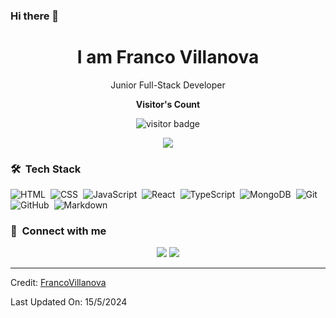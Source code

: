### Hi there 👋

<h1 align="center">I am Franco Villanova</h1>

<p align="center" width="150px">Junior Full-Stack Developer</p>

<p align="center"><b>Visitor's Count</b></p>
<p align="center"><img src="https://profile-counter.glitch.me/%7BFlein890%7D/count.svg" alt="visitor badge"/></p>
<p align="center"><img src="https://github-readme-stats.vercel.app/api/top-langs/?username=Flein890&layout=compact&hide=TSQL&theme=chartreuse-dark"></p>

### 🛠 &nbsp;Tech Stack

![HTML](https://img.shields.io/badge/-HTML-05122A?style=flat&logo=HTML5)&nbsp;
![CSS](https://img.shields.io/badge/-CSS-05122A?style=flat&logo=CSS3&logoColor=1572B6)&nbsp;
![JavaScript](https://img.shields.io/badge/-JavaScript-05122A?style=flat&logo=javascript)&nbsp;
![React](https://img.shields.io/badge/-React-05122A?style=flat&logo=react)&nbsp;
![TypeScript](https://img.shields.io/badge/-TypeScript-05122A?style=flat&logo=typescript)&nbsp;
![MongoDB](https://img.shields.io/badge/-MongoDB-05122A?style=flat&logo=mongodb)&nbsp;
![Git](https://img.shields.io/badge/-Git-05122A?style=flat&logo=git)&nbsp;
![GitHub](https://img.shields.io/badge/-GitHub-05122A?style=flat&logo=github)&nbsp;
![Markdown](https://img.shields.io/badge/-Markdown-05122A?style=flat&logo=markdown)&nbsp;

### :link: &nbsp;Connect with me

<p align="center">
<a href="https://www.linkedin.com/in/franco-villanova-07708a288"><img src="https://img.shields.io/badge/-Franco%20Villanova-0077B5?style=for-the-badge&logo=Linkedin&logoColor=white"/></a>
<a href="mailto:franco.s.villanova570@hotmail.com"><img src="https://img.shields.io/badge/-franco.s.villanova570@outlook.com-D14836?style=for-the-badge&logo=Gmail&logoColor=white"/></a>
</p>

---

Credit: [FrancoVillanova](https://github.com/Flein890)

Last Updated On: 15/5/2024
